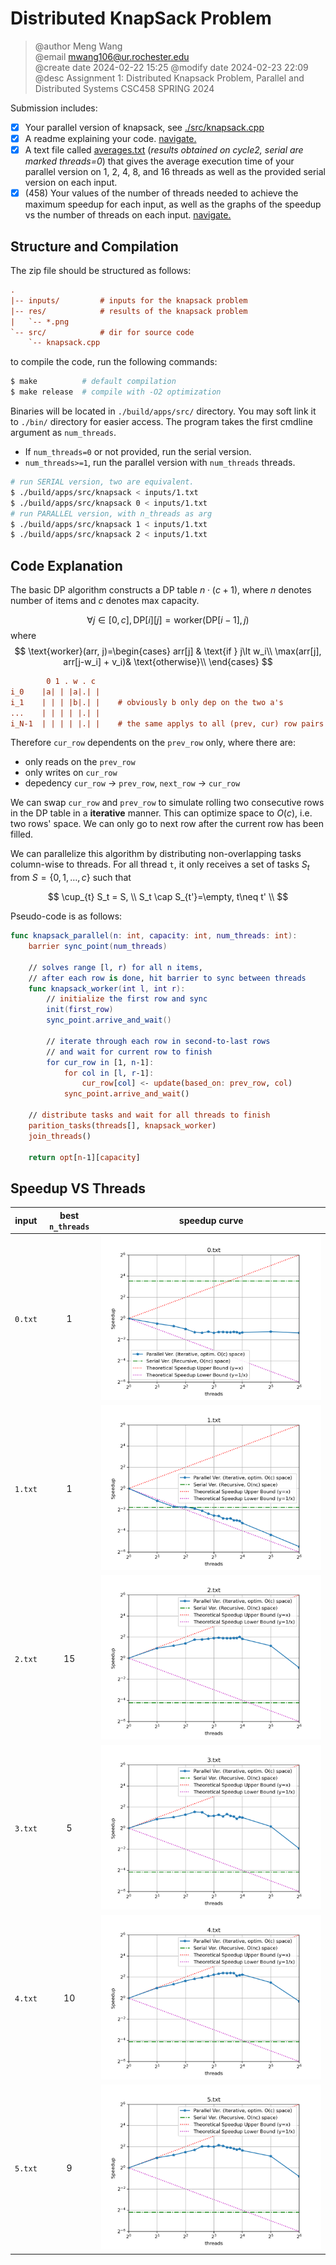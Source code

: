 # Distributed KnapSack Problem

 > @author Meng Wang  
 > @email mwang106@ur.rochester.edu  
 > @create date 2024-02-22 15:25
 > @modify date 2024-02-23 22:09
 > @desc Assignment 1: Distributed Knapsack Problem, Parallel and Distributed Systems CSC458 SPRING 2024

Submission includes:

- [x] Your parallel version of knapsack, see [./src/knapsack.cpp](./src/knapsack.cpp)
- [x] A readme explaining your code. <a href="#explanation">navigate.</a>
- [x] A text file called [averages.txt](./average.txt) (*results obtained on cycle2, serial are marked threads=0*) that gives the average execution time of your parallel version on 1, 2, 4, 8, and 16 threads as well as the provided serial version on each input.
- [x] (458) Your values of the number of threads needed to achieve the maximum speedup for each input, as well as the graphs of the speedup vs the number of threads on each input. <a href="#speedup">navigate.</a>

## Structure and Compilation

The zip file should be structured as follows:

```ini
.
|-- inputs/         # inputs for the knapsack problem
|-- res/            # results of the knapsack problem
|   `-- *.png
`-- src/            # dir for source code
    `-- knapsack.cpp
```

to compile the code, run the following commands:

```bash
$ make          # default compilation
$ make release  # compile with -O2 optimization
```

Binaries will be located in `./build/apps/src/` directory. You may soft link it to `./bin/` directory for easier access. The program takes the first cmdline argument as `num_threads`. 

- If `num_threads=0` or not provided, run the serial version. 
- `num_threads>=1`, run the parallel version with `num_threads` threads.

```bash
# run SERIAL version, two are equivalent.
$ ./build/apps/src/knapsack < inputs/1.txt
$ ./build/apps/src/knapsack 0 < inputs/1.txt
# run PARALLEL version, with n_threads as arg
$ ./build/apps/src/knapsack 1 < inputs/1.txt
$ ./build/apps/src/knapsack 2 < inputs/1.txt
```

<a id="explanation"></a>

## Code Explanation

The basic DP algorithm constructs a DP table $n\cdot (c+1)$, where $n$ denotes number of items and $c$ denotes max capacity. 

$$
\forall j \in [0,c],
\text{DP}[i][j] = \text{worker}(\text{DP}[i-1], j)
$$
where
$$
\text{worker}(arr, j)=\begin{cases}
arr[j] & \text{if } j\lt w_i\\
\max(arr[j], arr[j-w_i] + v_i)& \text{otherwise}\\
\end{cases}
$$

```ini
        0 1 . w . c
i_0    |a| | |a|.| |
i_1    | | | |b|.| |    # obviously b only dep on the two a's
...    | | | | |.| |
i_N-1  | | | | |.| |	# the same applys to all (prev, cur) row pairs
```

Therefore `cur_row` dependents on the `prev_row` only, where there are:
- only reads on the `prev_row`
- only writes on `cur_row`
- depedency `cur_row` -> `prev_row`, `next_row` -> `cur_row`

We can swap `cur_row` and `prev_row` to simulate rolling two consecutive rows in the DP table in a **iterative** manner. This can optimize space to $O(c)$, i.e. two rows' space. We can only go to next row after the current row has been filled. 

We can parallelize this algorithm by distributing non-overlapping tasks column-wise to threads. For all thread `t`, it only receives a set of tasks $S_t$ from $S=\{0, 1, \dots, c\}$ such that

$$
\cup_{t} S_t = S, \\
S_t \cap S_{t'}=\empty, t\neq t' \\
$$

Pseudo-code is as follows:

```swift
func knapsack_parallel(n: int, capacity: int, num_threads: int):
	barrier sync_point(num_threads)

	// solves range [l, r) for all n items, 
	// after each row is done, hit barrier to sync between threads
	func knapsack_worker(int l, int r):
		// initialize the first row and sync
		init(first_row)
		sync_point.arrive_and_wait()

		// iterate through each row in second-to-last rows
        // and wait for current row to finish
        for cur_row in [1, n-1]:
            for col in [l, r-1]:
                cur_row[col] <- update(based_on: prev_row, col)
			sync_point.arrive_and_wait()

	// distribute tasks and wait for all threads to finish
	parition_tasks(threads[], knapsack_worker)
    join_threads()

	return opt[n-1][capacity]
```

<a id="speedup"></a>

## Speedup VS Threads

input|best `n_threads`|speedup curve
|:-:|:-:|:-:
`0.txt`|1|![0](./res/0.txt.png)
`1.txt`|1|![1](./res/1.txt.png)
`2.txt`|15|![2](./res/2.txt.png)
`3.txt`|5|![3](./res/3.txt.png)
`4.txt`|10|![4](./res/4.txt.png)
`5.txt`|9|![5](./res/5.txt.png)